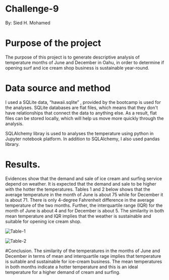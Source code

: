 # Challenge-9
By: Sied H. Mohamed

# Purpose of the project
The purpose of this project is to generate descriptive analysis of temperature months of June and December in Oahu, in order to determine if opening surf and ice cream shop business is sustainable year-round.

# Data source and method
I used a SQLite data, “hawaii.sqlite” , provided by the bootcamp is used for the analyses. SQLite databases are flat files, which means that they don't have relationships that connect the data to anything else. As a result, flat files can be stored locally, which will help us move more quickly through the analysis.

SQLAlchemy libray is used to analyses the temperature using python in Jupyter    notebook platform. In addition to SQLAlchemy, I also used pandas library.


# Results.
Evidences show that the demand and sale of ice cream and surfing service depend on weather.  It is expected that the demand and sale to be higher with the hotter the temperatures. Tables 1 and 2 below shows that the average temperature in the month of June is about 75 while for December it is about 71. There is only 4-degree Fahrenheit difference in the average temperature of the two months. Further, the interquartile range (IQR) for the month of June is about 4 and for December is about 5. The similarity in both mean temperature and IQR implies that the weather is sustainable and suitable for opening ice cream shop.

![Table-1]()

![Table-2]()

#Conclusion.
The similarity of the temperatures in the months of June and December in terms of mean and interquartile rage implies that temperature is suitable and sustainable for ice-cream business.  The mean temperatures in both months indicate a hotter temperature and this is an ideal temperature for a higher demand of cream and surfing. 

